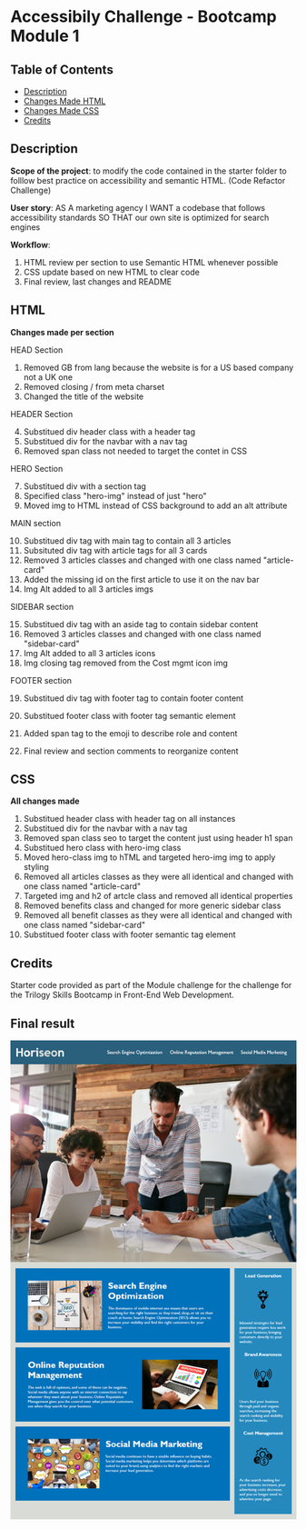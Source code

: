 # Accessibily Challenge - Bootcamp Module 1

## Table of Contents
- [Description](#description)
- [Changes Made HTML](#html)
- [Changes Made CSS](#css)
- [Credits](#credits)

## Description

**Scope of the project**: to modify the code contained in the starter folder to folllow best practice on accessibility and semantic HTML. (Code Refactor Challenge)

**User story**: 
AS A marketing agency
I WANT a codebase that follows accessibility standards
SO THAT our own site is optimized for search engines

**Workflow**: 
1. HTML review per section to use Semantic HTML whenever possible
2. CSS update based on new HTML to clear code
3. Final review, last changes and README

## HTML
**Changes made per section**

HEAD Section

1. Removed GB from lang because the website is for a US based company not a UK one
2. Removed closing / from meta charset
3. Changed the title of the website

HEADER Section

4. Substitued div header class with a header tag
5. Substitued div for the navbar with a nav tag
6. Removed span class not needed to target the contet in CSS

HERO Section

7. Substitued div with a section tag
8. Specified class "hero-img" instead of just "hero"
9. Moved img to HTML instead of CSS background to add an alt attribute

MAIN section

10. Substitued div tag with main tag to contain all 3 articles
11. Subsituted div tag with article tags for all 3 cards
12. Removed 3 articles classes and changed with one class named "article-card"
13. Added the missing id on the first article to use it on the nav bar
14. Img Alt added to all 3 articles imgs

SIDEBAR section

15. Substitued div tag with an aside tag to contain sidebar content
16. Removed 3 articles classes and changed with one class named "sidebar-card"
17. Img Alt added to all 3 articles icons
18. Img closing tag removed from the Cost mgmt icon img

FOOTER section

19. Substitued div tag with footer tag to contain footer content
20. Substitued footer class with footer tag semantic element
21. Added span tag to the emoji to describe role and content

22. Final review and section comments to reorganize content

## CSS

**All changes made**

1. Substitued header class with header tag on all instances
2. Substitued div for the navbar with a nav tag
3. Removed span class seo to target the content just using header h1 span
3. Substitued hero class with hero-img class
4. Moved hero-class img to hTML and targeted hero-img img to apply styling
5. Removed all articles classes as they were all identical and changed with one class named "article-card"
6. Targeted img and h2 of artcle class and removed all identical properties
7. Removed benefits class and changed for more generic sidebar class
8. Removed all benefit classes as they were all identical and changed with one class named "sidebar-card"
9. Substitued footer class with footer semantic tag element


## Credits

Starter code provided as part of the Module challenge for the challenge for the Trilogy Skills Bootcamp in Front-End Web Development.

## Final result

![alt text](assets/thumb/01-html-css-git-challenge-final.png)